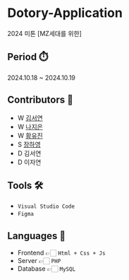 # Dotory-Application
2024 미톤 [MZ세대를 위한]

## Period ⏱️
2024.10.18 ~ 2024.10.19

## Contributors 🙋
- W [김서연](https://github.com/sean807H)
- W [나지은](https://github.com/jieun0240)
- W [황유진](https://github.com/hofkj)
- S [장하영](https://github.com/hayeong120)
- D 김서연
- D 이자연
  
## Tools 🛠
- ```Visual Studio Code```
- ```Figma```

## Languages 📖
- Frontend  👉🏻 ```Html + Css + Js```
- Server 👉🏻 ```PHP```
- Database 👉🏻 ```MySQL```
